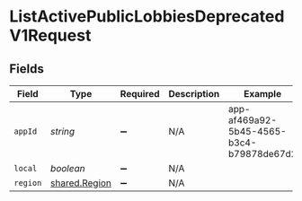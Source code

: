 # ListActivePublicLobbiesDeprecatedV1Request


## Fields

| Field                                          | Type                                           | Required                                       | Description                                    | Example                                        |
| ---------------------------------------------- | ---------------------------------------------- | ---------------------------------------------- | ---------------------------------------------- | ---------------------------------------------- |
| `appId`                                        | *string*                                       | :heavy_minus_sign:                             | N/A                                            | app-af469a92-5b45-4565-b3c4-b79878de67d2       |
| `local`                                        | *boolean*                                      | :heavy_minus_sign:                             | N/A                                            |                                                |
| `region`                                       | [shared.Region](../../models/shared/region.md) | :heavy_minus_sign:                             | N/A                                            |                                                |